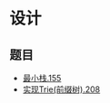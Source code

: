 # 设计

## 题目

- [最小栈.155](/leetcode/design/001.最小栈.155.html)
- [实现Trie(前缀树).208](/leetcode/design/002.实现Trie(前缀树).208.html)
